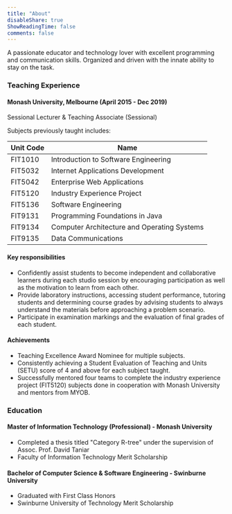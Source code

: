```yaml
---
title: "About"
disableShare: true
ShowReadingTime: false
comments: false
---
```


A passionate educator and technology lover with excellent programming and communication skills. Organized and driven
with the innate ability to stay on the task.

### Teaching Experience

#### Monash University, Melbourne (April 2015 - Dec 2019)

Sessional Lecturer & Teaching Associate (Sessional)

Subjects previously taught includes:

| Unit Code | Name                                        |
| --------- | ------------------------------------------- |
| FIT1010   | Introduction to Software Engineering        |
| FIT5032   | Internet Applications Development           |
| FIT5042   | Enterprise Web Applications                 |
| FIT5120   | Industry Experience Project                 |
| FIT5136   | Software Engineering                        |
| FIT9131   | Programming Foundations in Java             |
| FIT9134   | Computer Architecture and Operating Systems |
| FIT9135   | Data Communications                         |

#### Key responsibilities

- Confidently assist students to become independent and collaborative learners during each studio session by encouraging participation as well as the motivation to learn from each other.
- Provide laboratory instructions, accessing student performance, tutoring students and determining course grades by advising students to always understand the materials before approaching a problem scenario.
- Participate in examination markings and the evaluation of final grades of each student.

#### Achievements

- Teaching Excellence Award Nominee for multiple subjects.
- Consistently achieving a Student Evaluation of Teaching and Units (SETU) score of 4 and above for each subject taught.
- Successfully mentored four teams to complete the industry experience project (FIT5120) subjects done in cooperation with Monash University and mentors from MYOB.

### Education

#### Master of Information Technology (Professional) - Monash University

- Completed a thesis titled "Category R-tree" under the supervision of Assoc. Prof. David Taniar
- Faculty of Information Technology Merit Scholarship

#### Bachelor of Computer Science & Software Engineering - Swinburne University

- Graduated with First Class Honors
- Swinburne University of Technology Merit Scholarship
